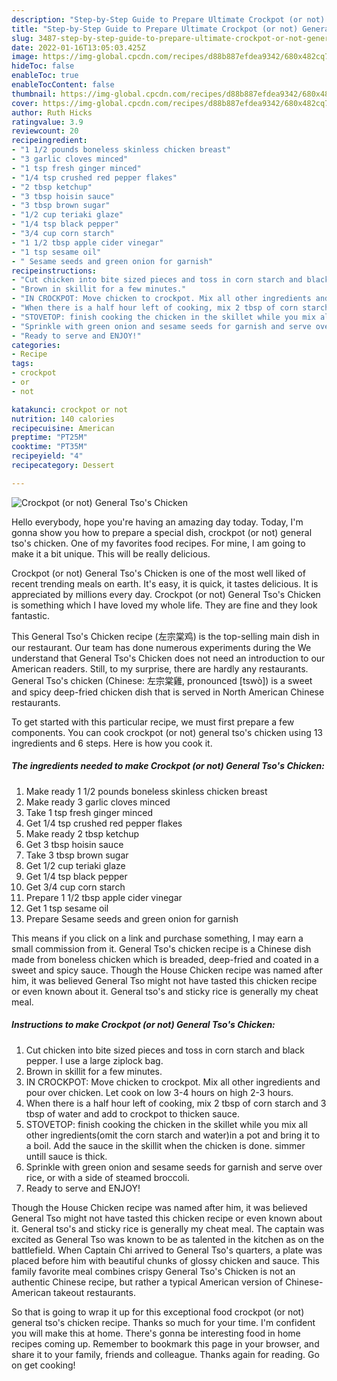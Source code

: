 ```yaml
---
description: "Step-by-Step Guide to Prepare Ultimate Crockpot (or not) General Tso's Chicken"
title: "Step-by-Step Guide to Prepare Ultimate Crockpot (or not) General Tso's Chicken"
slug: 3487-step-by-step-guide-to-prepare-ultimate-crockpot-or-not-general-tso-and-39-s-chicken
date: 2022-01-16T13:05:03.425Z
image: https://img-global.cpcdn.com/recipes/d88b887efdea9342/680x482cq70/crockpot-or-not-general-tsos-chicken-recipe-main-photo.jpg
hideToc: false
enableToc: true
enableTocContent: false
thumbnail: https://img-global.cpcdn.com/recipes/d88b887efdea9342/680x482cq70/crockpot-or-not-general-tsos-chicken-recipe-main-photo.jpg
cover: https://img-global.cpcdn.com/recipes/d88b887efdea9342/680x482cq70/crockpot-or-not-general-tsos-chicken-recipe-main-photo.jpg
author: Ruth Hicks
ratingvalue: 3.9
reviewcount: 20
recipeingredient:
- "1 1/2 pounds boneless skinless chicken breast"
- "3 garlic cloves minced"
- "1 tsp fresh ginger minced"
- "1/4 tsp crushed red pepper flakes"
- "2 tbsp ketchup"
- "3 tbsp hoisin sauce"
- "3 tbsp brown sugar"
- "1/2 cup teriaki glaze"
- "1/4 tsp black pepper"
- "3/4 cup corn starch"
- "1 1/2 tbsp apple cider vinegar"
- "1 tsp sesame oil"
- " Sesame seeds and green onion for garnish"
recipeinstructions:
- "Cut chicken into bite sized pieces and toss in corn starch and black pepper. I use a large ziplock bag."
- "Brown in skillit for a few minutes."
- "IN CROCKPOT: Move chicken to crockpot. Mix all other ingredients and pour over chicken. Let cook on low 3-4 hours on high 2-3 hours."
- "When there is a half hour left of cooking, mix 2 tbsp of corn starch and 3 tbsp of water and add to crockpot to thicken sauce."
- "STOVETOP: finish cooking the chicken in the skillet while you mix all other ingredients(omit the corn starch and water)in a pot and bring it to a boil. Add the sauce in the skillit when the chicken is done. simmer untill sauce is thick."
- "Sprinkle with green onion and sesame seeds for garnish and serve over rice, or with a side of steamed broccoli."
- "Ready to serve and ENJOY!"
categories:
- Recipe
tags:
- crockpot
- or
- not

katakunci: crockpot or not 
nutrition: 140 calories
recipecuisine: American
preptime: "PT25M"
cooktime: "PT35M"
recipeyield: "4"
recipecategory: Dessert

---
```



![Crockpot (or not) General Tso&#39;s Chicken](https://img-global.cpcdn.com/recipes/d88b887efdea9342/680x482cq70/crockpot-or-not-general-tsos-chicken-recipe-main-photo.jpg)

Hello everybody, hope you're having an amazing day today. Today, I'm gonna show you how to prepare a special dish, crockpot (or not) general tso&#39;s chicken. One of my favorites food recipes. For mine, I am going to make it a bit unique. This will be really delicious.

Crockpot (or not) General Tso&#39;s Chicken is one of the most well liked of recent trending meals on earth. It's easy, it is quick, it tastes delicious. It is appreciated by millions every day. Crockpot (or not) General Tso&#39;s Chicken is something which I have loved my whole life. They are fine and they look fantastic.

This General Tso&#39;s Chicken recipe (左宗棠鸡) is the top-selling main dish in our restaurant. Our team has done numerous experiments during the We understand that General Tso&#39;s Chicken does not need an introduction to our American readers. Still, to my surprise, there are hardly any restaurants. General Tso&#39;s chicken (Chinese: 左宗棠雞, pronounced [tswò]) is a sweet and spicy deep-fried chicken dish that is served in North American Chinese restaurants.


To get started with this particular recipe, we must first prepare a few components. You can cook crockpot (or not) general tso&#39;s chicken using 13 ingredients and 6 steps. Here is how you cook it.

<!--inarticleads1-->

##### The ingredients needed to make Crockpot (or not) General Tso&#39;s Chicken:

1. Make ready 1 1/2 pounds boneless skinless chicken breast
1. Make ready 3 garlic cloves minced
1. Take 1 tsp fresh ginger minced
1. Get 1/4 tsp crushed red pepper flakes
1. Make ready 2 tbsp ketchup
1. Get 3 tbsp hoisin sauce
1. Take 3 tbsp brown sugar
1. Get 1/2 cup teriaki glaze
1. Get 1/4 tsp black pepper
1. Get 3/4 cup corn starch
1. Prepare 1 1/2 tbsp apple cider vinegar
1. Get 1 tsp sesame oil
1. Prepare  Sesame seeds and green onion for garnish


This means if you click on a link and purchase something, I may earn a small commission from it. General Tso&#39;s chicken recipe is a Chinese dish made from boneless chicken which is breaded, deep-fried and coated in a sweet and spicy sauce. Though the House Chicken recipe was named after him, it was believed General Tso might not have tasted this chicken recipe or even known about it. General tso&#39;s and sticky rice is generally my cheat meal. 

<!--inarticleads2-->

##### Instructions to make Crockpot (or not) General Tso&#39;s Chicken:

1. Cut chicken into bite sized pieces and toss in corn starch and black pepper. I use a large ziplock bag.
1. Brown in skillit for a few minutes.
1. IN CROCKPOT: Move chicken to crockpot. Mix all other ingredients and pour over chicken. Let cook on low 3-4 hours on high 2-3 hours.
1. When there is a half hour left of cooking, mix 2 tbsp of corn starch and 3 tbsp of water and add to crockpot to thicken sauce.
1. STOVETOP: finish cooking the chicken in the skillet while you mix all other ingredients(omit the corn starch and water)in a pot and bring it to a boil. Add the sauce in the skillit when the chicken is done. simmer untill sauce is thick.
1. Sprinkle with green onion and sesame seeds for garnish and serve over rice, or with a side of steamed broccoli.
1. Ready to serve and ENJOY!

Though the House Chicken recipe was named after him, it was believed General Tso might not have tasted this chicken recipe or even known about it. General tso&#39;s and sticky rice is generally my cheat meal. The captain was excited as General Tso was known to be as talented in the kitchen as on the battlefield. When Captain Chi arrived to General Tso&#39;s quarters, a plate was placed before him with beautiful chunks of glossy chicken and sauce. This family favorite meal combines crispy General Tso&#39;s Chicken is not an authentic Chinese recipe, but rather a typical American version of Chinese-American takeout restaurants. 

So that is going to wrap it up for this exceptional food crockpot (or not) general tso&#39;s chicken recipe. Thanks so much for your time. I'm confident you will make this at home. There's gonna be interesting food in home recipes coming up. Remember to bookmark this page in your browser, and share it to your family, friends and colleague. Thanks again for reading. Go on get cooking!
